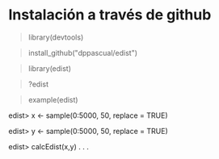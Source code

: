 # Instalación a través de github

> library(devtools)

> install_github("dppascual/edist")

> library(edist)

> ?edist

> example(edist)

edist> x <- sample(0:5000, 50, replace = TRUE)

edist> y <- sample(0:5000, 50, replace = TRUE)

edist> calcEdist(x,y)
.
.
.
